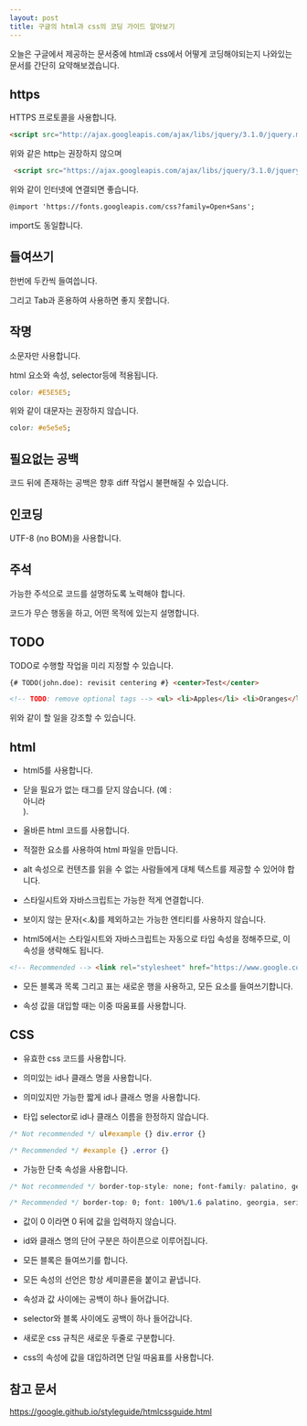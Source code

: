 ```yaml
---
layout: post
title: 구글의 html과 css의 코딩 가이드 알아보기
---
```


오늘은 구글에서 제공하는 문서중에 html과 css에서 어떻게 코딩해야되는지 나와있는 문서를 간단히 요약해보겠습니다.

## https

HTTPS 프로토콜을 사용합니다.

```html
<script src="http://ajax.googleapis.com/ajax/libs/jquery/3.1.0/jquery.min.js"></script>
```

위와 같은 http는 권장하지 않으며

```html
 <script src="https://ajax.googleapis.com/ajax/libs/jquery/3.1.0/jquery.min.js"></script>
```

위와 같이 인터넷에 연결되면 좋습니다.

```html
@import 'https://fonts.googleapis.com/css?family=Open+Sans';
```

import도 동일합니다.

## 들여쓰기

한번에 두칸씩 들여씁니다.

그리고 Tab과 혼용하여 사용하면 좋지 못합니다.

## 작명

소문자만 사용합니다.

html 요소와 속성, selector등에 적용됩니다.

```css
color: #E5E5E5;
```

위와 같이 대문자는 권장하지 않습니다.

```css
color: #e5e5e5;
```

## 필요없는 공백

코드 뒤에 존재하는 공백은 향후 diff 작업시 불편해질 수 있습니다.

## 인코딩

UTF-8 (no BOM)을 사용합니다.

## 주석

가능한 주석으로 코드를 설명하도록 노력해야 합니다.

코드가 무슨 행동을 하고, 어떤 목적에 있는지 설명합니다.

## TODO

TODO로 수행할 작업을 미리 지정할 수 있습니다.

```html
{# TODO(john.doe): revisit centering #} <center>Test</center>

<!-- TODO: remove optional tags --> <ul> <li>Apples</li> <li>Oranges</li> </ul>
```

위와 같이 할 일을 강조할 수 있습니다.

## html

* html5를 사용합니다.

* 닫을 필요가 없는 태그를 닫지 않습니다. (예 : <br/> 아니라 <br> ).

* 올바른 html 코드를 사용합니다.

* 적절한 요소를 사용하여 html 파일을 만듭니다.

* alt 속성으로 컨텐츠를 읽을 수 없는 사람들에게 대체 텍스트를 제공할 수 있어야 합니다.

* 스타일시트와 자바스크립트는 가능한 적게 연결합니다.

* 보이지 않는 문자(<.&)를 제외하고는 가능한 엔티티를 사용하지 않습니다.

* html5에서는 스타일시트와 자바스크립트는 자동으로 타입 속성을 정해주므로, 이 속성을 생략해도 됩니다.

```html
<!-- Recommended --> <link rel="stylesheet" href="https://www.google.com/css/maia.css">
```

* 모든 블록과 목록 그리고 표는 새로운 행을 사용하고, 모든 요소를 들여쓰기합니다.

* 속성 값을 대입할 때는 이중 따움표를 사용합니다.

## CSS

* 유효한 css 코드를 사용합니다.

* 의미있는 id나 클래스 명을 사용합니다.

* 의미있지만 가능한 짧게 id나 클래스 명을 사용합니다.

* 타입 selector로 id나 클래스 이름을 한정하지 않습니다.

```css
/* Not recommended */ ul#example {} div.error {}

/* Recommended */ #example {} .error {}
```

* 가능한 단축 속성을 사용합니다.

```css
/* Not recommended */ border-top-style: none; font-family: palatino, georgia, serif; font-size: 100%; line-height: 1.6; padding-bottom: 2em; padding-left: 1em; padding-right: 1em; padding-top: 0;

/* Recommended */ border-top: 0; font: 100%/1.6 palatino, georgia, serif; padding: 0 1em 2em;
```

* 값이 0 이라면 0 뒤에 값을 입력하지 않습니다.

* id와 클래스 명의 단어 구분은 하이픈으로 이루어집니다.

* 모든 블록은 들여쓰기를 합니다.

* 모든 속성의 선언은 항상 세미콜론을 붙이고 끝냅니다.

* 속성과 값 사이에는 공백이 하나 들어갑니다.

* selector와 블록 사이에도 공백이 하나 들어갑니다.

* 새로운 css 규칙은 새로운 두줄로 구분합니다.

* css의 속성에 값을 대입하려면 단일 따움표를 사용합니다.

## 참고 문서

https://google.github.io/styleguide/htmlcssguide.html